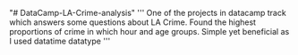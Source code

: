 "# DataCamp-LA-Crime-analysis" 
'''
One of the projects in datacamp track which answers some questions about LA Crime.
Found the highest proportions of crime in which hour and age groups.
Simple yet beneficial as I used datatime datatype
'''
